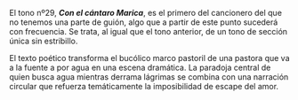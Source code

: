 El tono nº29, ***Con el cántaro Marica***, es el primero del cancionero del que no tenemos una parte de guión, algo que a partir de este punto sucederá con frecuencia. Se trata, al igual que el tono anterior, de un tono de sección única sin estribillo.

El texto poético transforma el bucólico marco pastoril de una pastora que va a la fuente a por agua en una escena dramática. La paradoja central de quien busca agua mientras derrama lágrimas se combina con una narración circular que refuerza temáticamente la imposibilidad de escape del amor.
